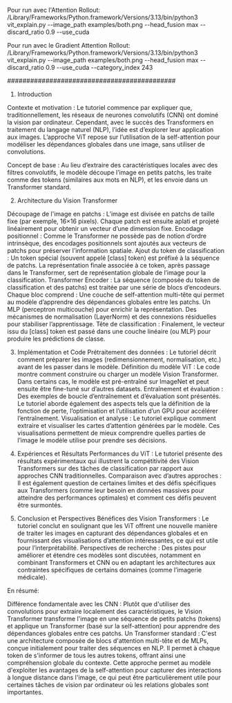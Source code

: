 Pour run avec l'Attention Rollout:
/Library/Frameworks/Python.framework/Versions/3.13/bin/python3 vit_explain.py --image_path examples/both.png --head_fusion max --discard_ratio 0.9 --use_cuda

Pour run avec le Gradient Attention Rollout:
/Library/Frameworks/Python.framework/Versions/3.13/bin/python3 vit_explain.py --image_path examples/both.png --head_fusion max --discard_ratio 0.9 --use_cuda --category_index 243


############################################

1. Introduction

Contexte et motivation :
Le tutoriel commence par expliquer que, traditionnellement, les réseaux de neurones convolutifs (CNN) ont dominé la vision par ordinateur. Cependant, avec le succès des Transformers en traitement du langage naturel (NLP), l’idée est d’explorer leur application aux images. L’approche ViT repose sur l’utilisation de la self-attention pour modéliser les dépendances globales dans une image, sans utiliser de convolutions.

Concept de base :
Au lieu d’extraire des caractéristiques locales avec des filtres convolutifs, le modèle découpe l’image en petits patchs, les traite comme des tokens (similaires aux mots en NLP), et les envoie dans un Transformer standard.


2. Architecture du Vision Transformer

Découpage de l'image en patchs :
L’image est divisée en patchs de taille fixe (par exemple, 16×16 pixels). Chaque patch est ensuite aplati et projeté linéairement pour obtenir un vecteur d’une dimension fixe.
Encodage positionnel :
Comme le Transformer ne possède pas de notion d’ordre intrinsèque, des encodages positionnels sont ajoutés aux vecteurs de patchs pour préserver l’information spatiale.
Ajout du token de classification :
Un token spécial (souvent appelé [class] token) est préfixé à la séquence de patchs. La représentation finale associée à ce token, après passage dans le Transformer, sert de représentation globale de l’image pour la classification.
Transformer Encoder :
La séquence (composée du token de classification et des patchs) est traitée par une série de blocs d’encodeurs. Chaque bloc comprend :
Une couche de self-attention multi-tête qui permet au modèle d’apprendre des dépendances globales entre les patchs.
Un MLP (perceptron multicouche) pour enrichir la représentation.
Des mécanismes de normalisation (LayerNorm) et des connexions résiduelles pour stabiliser l’apprentissage.
Tête de classification :
Finalement, le vecteur issu du [class] token est passé dans une couche linéaire (ou MLP) pour produire les prédictions de classe.


3. Implémentation et Code
Prétraitement des données :
Le tutoriel décrit comment préparer les images (redimensionnement, normalisation, etc.) avant de les passer dans le modèle.
Définition du modèle ViT :
Le code montre comment construire ou charger un modèle Vision Transformer. Dans certains cas, le modèle est pré-entraîné sur ImageNet et peut ensuite être fine-tuné sur d’autres datasets.
Entraînement et évaluation :
Des exemples de boucle d’entraînement et d’évaluation sont présentés. Le tutoriel aborde également des aspects tels que la définition de la fonction de perte, l’optimisation et l’utilisation d’un GPU pour accélérer l’entraînement.
Visualisation et analyse :
Le tutoriel explique comment extraire et visualiser les cartes d’attention générées par le modèle. Ces visualisations permettent de mieux comprendre quelles parties de l’image le modèle utilise pour prendre ses décisions.


4. Expériences et Résultats
Performances du ViT :
Le tutoriel présente des résultats expérimentaux qui illustrent la compétitivité des Vision Transformers sur des tâches de classification par rapport aux approches CNN traditionnelles.
Comparaison avec d’autres approches :
Il est également question de certaines limites et des défis spécifiques aux Transformers (comme leur besoin en données massives pour atteindre des performances optimales) et comment ces défis peuvent être surmontés.


5. Conclusion et Perspectives
Bénéfices des Vision Transformers :
Le tutoriel conclut en soulignant que les ViT offrent une nouvelle manière de traiter les images en capturant des dépendances globales et en fournissant des visualisations d’attention intéressantes, ce qui est utile pour l’interprétabilité.
Perspectives de recherche :
Des pistes pour améliorer et étendre ces modèles sont discutées, notamment en combinant Transformers et CNN ou en adaptant les architectures aux contraintes spécifiques de certains domaines (comme l’imagerie médicale).


En résumé:

Différence fondamentale avec les CNN :
Plutôt que d'utiliser des convolutions pour extraire localement des caractéristiques, le Vision Transformer transforme l'image en une séquence de petits patchs (tokens) et applique un Transformer (basé sur la self-attention) pour apprendre des dépendances globales entre ces patchs.
Un Transformer standard :
C'est une architecture composée de blocs d'attention multi-tête et de MLPs, conçue initialement pour traiter des séquences en NLP. Il permet à chaque token de s'informer de tous les autres tokens, offrant ainsi une compréhension globale du contexte.
Cette approche permet au modèle d'exploiter les avantages de la self-attention pour capturer des interactions à longue distance dans l'image, ce qui peut être particulièrement utile pour certaines tâches de vision par ordinateur où les relations globales sont importantes.
